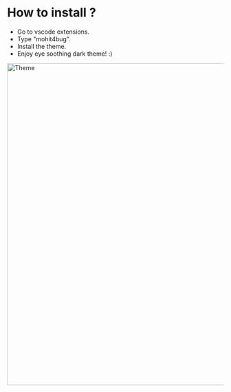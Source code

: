 # How to install ?
* Go to vscode extensions.
* Type "mohit4bug".
* Install the theme.
* Enjoy eye soothing dark theme! :)
<img width="749" alt="Theme" src="https://github.com/mohit4bug/vs-code-theme/assets/106902205/0b76b00f-731c-4d46-8c03-80f1e53a2b07">
